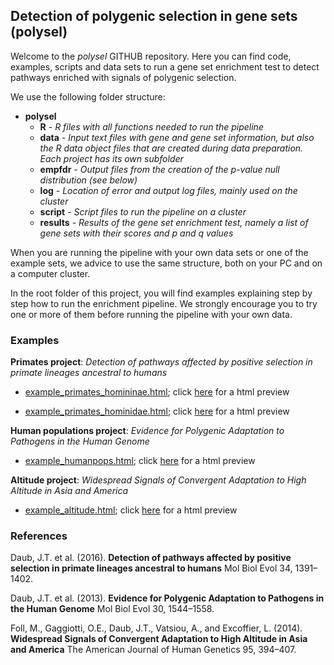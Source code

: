 ## Detection of polygenic selection in gene sets (polysel) ##

Welcome to the *polysel* GITHUB repository. Here you can find code, examples, scripts and data sets to run a gene set enrichment test to detect pathways enriched with signals of polygenic selection.

We use the following folder structure:

* **polysel**
    + **R** - *R files with all functions needed to run the pipeline*
    + **data** - *Input text files with gene and gene set information, but also the R data object files that are created during data preparation. Each project has its own subfolder*
    + **empfdr** - *Output files from the creation of the p-value null distribution (see below)*
    + **log** - *Location of error and output log files, mainly used on the cluster*
    + **script** - *Script files to run the pipeline on a cluster*
    + **results** - *Results of the gene set enrichment test, namely a list of gene sets with their scores and p and q values*

When you are running the pipeline with your own data sets or one of the example sets, we advice to use the same structure, both on your PC and on a computer cluster.

In the root folder of this project, you will find examples explaining step by step how to run the enrichment pipeline. We strongly encourage you to try one or more of them before running the pipeline with your own data.

### Examples

**Primates project**: *Detection of pathways affected by positive selection in primate lineages ancestral to humans*

*	[example_primates_homininae.html](https://github.com/CMPG/polysel/blob/master/example_primates_homininae.html "example_primates_homininae.html"); click [here](https://htmlpreview.github.io/?https://github.com/CMPG/polysel/blob/master/example_primates_homininae.html "example_primates_homininae") for a html preview

*	[example_primates_hominidae.html](https://github.com/CMPG/polysel/blob/master/example_primates_hominidae.html "example_primates_hominidae.html"); click [here](https://htmlpreview.github.io/?https://github.com/CMPG/polysel/blob/master/example_primates_hominidae.html "example_primates_hominidae") for a html preview

**Human populations project**: *Evidence for Polygenic Adaptation to Pathogens in the Human Genome*

*	[example_humanpops.html](https://github.com/CMPG/polysel/blob/master/example_humanpops.html "example_humanpops.html"); click [here](https://htmlpreview.github.io/?https://github.com/CMPG/polysel/blob/master/example_humanpops.html "example_humanpops") for a html preview

**Altitude project**: *Widespread Signals of Convergent Adaptation to High Altitude in Asia and America*

*	[example_altitude.html](https://github.com/CMPG/polysel/blob/master/example_altitude.html "example_altitude.html"); click [here](https://htmlpreview.github.io/?https://github.com/CMPG/polysel/blob/master/example_altitude.html "example_altitude") for a html preview


### References

Daub, J.T. et al. (2016). **Detection of pathways affected by positive selection in primate lineages ancestral to humans** Mol Biol Evol 34, 1391–1402.

Daub, J.T. et al. (2013). **Evidence for Polygenic Adaptation to Pathogens in the Human Genome** Mol Biol Evol 30, 1544–1558.

Foll, M., Gaggiotti, O.E., Daub, J.T., Vatsiou, A., and Excoffier, L. (2014). **Widespread Signals of Convergent Adaptation to High Altitude in Asia and America** The American Journal of Human Genetics 95, 394–407.

	
